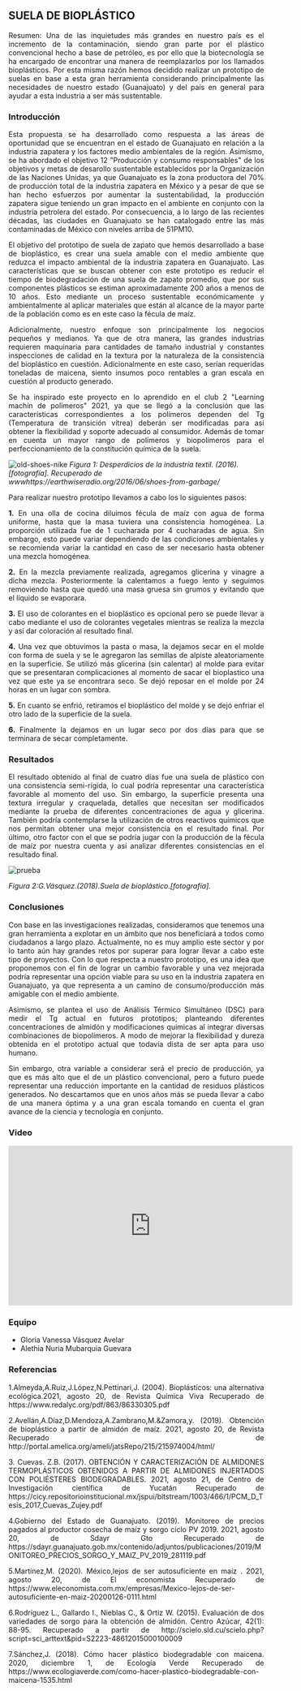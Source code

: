 ## SUELA DE BIOPLÁSTICO

<p align="justify">
Resumen: Una de las inquietudes más grandes en nuestro país es el incremento de la contaminación, siendo gran parte por el plástico convencional hecho a base de petróleo, es por ello que la biotecnología se ha encargado de encontrar una manera de reemplazarlos por los llamados bioplásticos. Por esta misma razón hemos decidido realizar un prototipo de suelas en base a esta gran herramienta considerando principalmente las necesidades de nuestro estado (Guanajuato) y del país en general para ayudar a esta industria a ser más sustentable.
</p>

### Introducción

<p align="justify">
Esta propuesta se ha desarrollado como respuesta a las áreas de oportunidad que se encuentran en el estado de Guanajuato en relación a la industria zapatera y los factores medio ambientales de la región. Asimismo, se ha abordado el objetivo 12 "Producción y consumo responsables" de los objetivos y metas de desarollo sustentable establecidos por la Organización de las Naciones Unidas, ya que Guanajuato es la zona productora del 70% de producción total de la industria zapatera en  México y a pesar de que se han hecho esfuerzos por aumentar la sustentabilidad, la producción zapatera sigue teniendo un gran impacto en el ambiente en conjunto con la industria petrolera del estado. Por consecuencia, a lo largo de las recientes décadas,  las ciudades en Guanajuato se han catalogado entre las más contaminadas de México con niveles arriba de 51PM10. 
</p>

<p align="justify">
El objetivo del prototipo de suela de zapato que hemos desarrollado a base de bioplástico, es crear una suela amable con el medio ambiente que reduzca el impacto ambiental de la industria zapatera en Guanajuato. Las características que se buscan obtener con este prototipo es reducir el tiempo de biodegradación de una suela de zapato promedio, que por sus componentes plásticos se estiman aproximadamente 200 años a menos de 10 años. Esto mediante un proceso sustentable económicamente y ambientalmente al aplicar materiales que están al alcance de la mayor parte de la población como es en este caso la fécula de maíz. 
</p>
 
<p align="justify">
Adicionalmente, nuestro enfoque son principalmente los negocios pequeños y medianos. Ya que de otra manera, las grandes industrias requieren maquinaria para cantidades de tamaño industrial y constantes inspecciones de calidad en la textura por la naturaleza de la consistencia del bioplástico en cuestión. Adicionalmente en este caso, serían requeridas toneladas de maicena, siento insumos poco rentables a gran escala en cuestión al producto generado.  
</p>

<p align="justify">
Se ha inspirado este proyecto en lo aprendido en el club 2 "Learning machín de polímeros" 2021, ya que se llegó a la conclusión que las características correspondientes a los polímeros dependen del Tg (Temperatura de transición vítrea) deberán ser modificadas para así obtener la flexibilidad y soporte adecuado al consumidor. Además de tomar en cuenta un mayor rango de polímeros y biopolímeros para el perfeccionamiento de la constitución química de la suela.
</p>
 
 ![old-shoes-nike](https://user-images.githubusercontent.com/89149133/130328649-9ce9625f-a031-4ee6-a889-ef9033ef59c8.jpg)
_Figura 1: Desperdicios de la industria textil. (2016). [fotografía].  Recuperado de wwwhttps://earthwiseradio.org/2016/06/shoes-from-garbage/_


Para realizar nuestro prototipo llevamos a cabo los lo siguientes pasos:

<p align="justify">
<b>1.</b> En una olla de cocina diluimos fécula de maíz con agua de forma uniforme, hasta que la masa tuviera una consistencia homogénea. La proporción utilizada fue de 1 cucharada por 4 cucharadas de agua. Sin embargo, esto puede variar dependiendo de las condiciones ambientales y se recomienda variar la cantidad en caso de ser necesario hasta obtener una mezcla homogénea.   
</p>

<p align="justify">
<b>2.</b> En la mezcla previamente realizada, agregamos glicerina y vinagre a dicha mezcla.  Posteriormente la calentamos a fuego lento y seguimos removiendo hasta que quedó una masa gruesa sin grumos y evitando que el líquido se evaporara.
</p>

<p align="justify">
<b>3.</b> El uso de colorantes en el bioplástico es opcional pero se puede llevar a cabo mediante el uso de colorantes vegetales mientras se realiza la mezcla y así dar coloración al resultado final.
 </p>
 
 
<p align="justify">
<b>4.</b> Una vez que obtuvimos la pasta o masa, la dejamos secar en el molde con forma de suela y se le agregaron las semillas de alpiste aleatoriamente en la superficie. Se utilizó más glicerina (sin calentar) al molde para evitar que se presentaran complicaciones al momento de sacar el bioplastico una vez que este ya se encontrara seco. Se dejó reposar en el molde por 24 horas en un lugar con sombra.
 </p>
 
 <p align="justify">
<b>5.</b> En cuanto se enfrió, retiramos el bioplástico del molde y se dejó enfriar el otro lado de la superficie de la suela.
 </p>
 
<p align="justify">
<b>6.</b> Finalmente la dejamos en un lugar seco por dos días para que se terminara de secar completamente.
 
</p>
 
### Resultados

<p align="justify">
El resultado obtenido al final de cuatro días fue una suela de plástico con una consistencia semi-rígida, lo cual podría representar una característica favorable al momento del uso. Sin embargo, la superficie presenta una textura irregular y craquelada, detalles que necesitan ser modificados mediante la prueba de diferentes concentraciones de agua y glicerina. También podría contemplarse la utilización de otros reactivos químicos que nos permitan obtener una mejor consistencia en el resultado final.  Por último, otro factor con el que se podría jugar con la producción de la fécula de maíz por nuestra cuenta y así analizar diferentes consistencias en el resultado final. 

</p>
 
![prueba](https://user-images.githubusercontent.com/89149133/130329061-9318b2f8-f8d0-464c-bc24-05bd18f0489c.jpeg)

_Figura 2:G.Vásquez.(2018).Suela de bioplástico.[fotografía]._
 

 
### Conclusiones

<p align="justify">
Con base en las investigaciones realizadas, consideramos que tenemos una gran herramienta a explotar en un ámbito que nos beneficiará a todos como ciudadanos a largo plazo. Actualmente, no es muy amplio este sector y por lo tanto aún hay grandes retos por superar para lograr llevar a cabo este tipo de proyectos. Con lo que respecta a nuestro prototipo, es una idea que proponemos con el fin de lograr un cambio favorable y una vez mejorada podría representar una opción viable para su uso en la industria zapatera en Guanajuato, ya que representa a un camino de consumo/producción más amigable con el medio ambiente. 
</p>

<p align="justify">
Asimismo, se plantea el uso de Análisis Térmico Simultáneo (DSC) para medir el Tg actual en futuros prototipos; planteando diferentes concentraciones de almidón y modificaciones químicas al integrar diversas combinaciones de biopolímeros. A modo de mejorar la flexibilidad y dureza obtenida en el prototipo actual que todavía dista de ser apta para uso humano.  
 </p>
 
 <p align="justify">
Sin embargo, otra variable a considerar será el precio de producción, ya que es más alto que el de un plástico convencional, pero a futuro puede representar una reducción importante en la cantidad de residuos plásticos generados. No descartamos que en unos años más se pueda llevar a cabo de una manera óptima y a una gran escala tomando en cuenta el gran avance de la ciencia y tecnología en conjunto.
</p>
 
### Video

 <iframe width="560" height="315" src="https://www.youtube.com/embed/AZAKMsvn9Vg" title="YouTube video player" frameborder="0" allow="accelerometer; autoplay; clipboard-write; encrypted-media; gyroscope; picture-in-picture" allowfullscreen></iframe>
 
 
### Equipo

* Gloria Vanessa Vásquez Avelar
* Alethia Nuria Mubarquia Guevara

### Referencias
<p align="justify">
1.Almeyda,A.Ruiz,J.López,N.Pettinari,J. (2004). Bioplásticos: una alternativa ecológica.2021, agosto 20, de Revista Química Viva Recuperado de https://www.redalyc.org/pdf/863/86330305.pdf
</p>
<p align="justify">
2.Avellán,A.Díaz,D.Mendoza,A.Zambrano,M.&Zamora,y. (2019). Obtención de bioplástico a partir de almidón de maíz. 2021, agosto 20, de Revista Recuperado de http://portal.amelica.org/ameli/jatsRepo/215/215974004/html/
 </p>
 <p align="justify">
3. Cuevas. Z.B. (2017). OBTENCIÓN Y CARACTERIZACIÓN DE ALMIDONES TERMOPLÁSTICOS OBTENIDOS A PARTIR DE ALMIDONES INJERTADOS CON POLIÉSTERES BIODEGRADABLES. 2021, agosto 21, de Centro de Investigación científica de Yucatán Recuperado de https://cicy.repositorioinstitucional.mx/jspui/bitstream/1003/466/1/PCM_D_Tesis_2017_Cuevas_Zujey.pdf
</p>
<p align="justify">
4.Gobierno del Estado de Guanajuato. (2019). Monitoreo de precios pagados al productor cosecha de maíz y sorgo ciclo PV 2019. 2021, agosto 20, de Sdayr Gto Recuperado de https://sdayr.guanajuato.gob.mx/contenido/adjuntos/publicaciones/2019/MONITOREO_PRECIOS_SORGO_Y_MAIZ_PV_2019_281119.pdf
</p>
<p align="justify">
5.Martínez,M. (2020). México,lejos de ser autosuficiente en maíz . 2021, agosto 20, de El economista Recuperado de https://www.eleconomista.com.mx/empresas/Mexico-lejos-de-ser-autosuficiente-en-maiz-20200126-0111.html
</p>
<p align="justify">
6.Rodríguez L., Gallardo I., Nieblas C., & Ortiz W. (2015). Evaluación de dos variedades de sorgo para la obtención de almidón. Centro Azúcar, 42(1): 88-95. 
Recuperado a partir de http://scielo.sld.cu/scielo.php?script=sci_arttext&pid=S2223-48612015000100009
</p>
<p align="justify">
7.Sánchez,J. (2018). Cómo hacer plástico biodegradable con maicena. 2020, diciembre 1, de Ecología Verde Recuperado de https://www.ecologiaverde.com/como-hacer-plastico-biodegradable-con-maicena-1535.html
</p>

